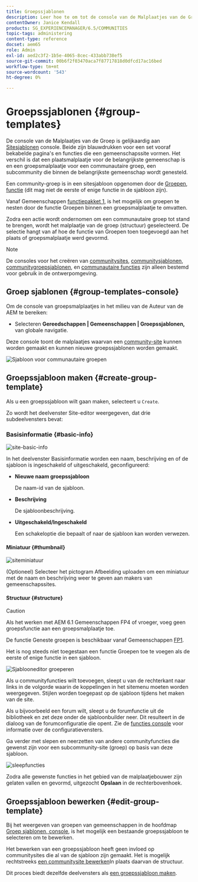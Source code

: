 ```yaml
---
title: Groepssjablonen
description: Leer hoe te om tot de console van de Malplaatjes van de Groep voor een reeks vooraf telegrafeerde pagina's en eigenschappen toegang te hebben die een communautaire plaats vormen.
contentOwner: Janice Kendall
products: SG_EXPERIENCEMANAGER/6.5/COMMUNITIES
topic-tags: administering
content-type: reference
docset: aem65
role: Admin
exl-id: aed2c3f2-1b5e-4065-8cec-433abb738ef5
source-git-commit: 00b6f2f03470aca7f87717818d0dfcd17ac16bed
workflow-type: tm+mt
source-wordcount: '543'
ht-degree: 0%

---
```


# Groepssjablonen {#group-templates}

De console van de Malplaatjes van de Groep is gelijkaardig aan [Sitesjablonen](/help/communities/sites.md) console. Beide zijn blauwdrukken voor een set vooraf bekabelde pagina&#39;s en functies die een gemeenschapssite vormen. Het verschil is dat een plaatsmalplaatje voor de belangrijkste gemeenschap is en een groepsmalplaatje voor een communautaire groep, een subcommunity die binnen de belangrijkste gemeenschap wordt genesteld.

Een community-groep is in een sitesjabloon opgenomen door de [Groepen, functie](/help/communities/functions.md#groups-function) (dit mag niet de eerste of enige functie in de sjabloon zijn).

Vanaf Gemeenschappen [functiepakket 1](/help/communities/deploy-communities.md#latestfeaturepack), is het mogelijk om groepen te nesten door de functie Groepen binnen een groepsmalplaatje te omvatten.

Zodra een actie wordt ondernomen om een communautaire groep tot stand te brengen, wordt het malplaatje van de groep (structuur) geselecteerd. De selectie hangt van af hoe de functie van Groepen toen toegevoegd aan het plaats of groepsmalplaatje werd gevormd.

>[!NOTE]
>
>De consoles voor het creëren van [communitysites](/help/communities/sites-console.md), [communitysjablonen](/help/communities/sites.md), [communitygroepsjablonen](/help/communities/tools-groups.md), en [communautaire functies](/help/communities/functions.md) zijn alleen bestemd voor gebruik in de ontwerpomgeving.

## Groep sjablonen {#group-templates-console}

Om de console van groepsmalplaatjes in het milieu van de Auteur van de AEM te bereiken:

* Selecteren **Gereedschappen | Gemeenschappen | Groepssjablonen,** van globale navigatie.

Deze console toont de malplaatjes waarvan een [community-site](/help/communities/sites-console.md) kunnen worden gemaakt en kunnen nieuwe groepssjablonen worden gemaakt.

![Sjabloon voor communautaire groepen](assets/groups-template.png)

## Groepssjabloon maken {#create-group-template}

Als u een groepssjabloon wilt gaan maken, selecteert u `Create`.

Zo wordt het deelvenster Site-editor weergegeven, dat drie subdeelvensters bevat:

### Basisinformatie {#basic-info}

![site-basic-info](assets/site-basic-info.png)

In het deelvenster Basisinformatie worden een naam, beschrijving en of de sjabloon is ingeschakeld of uitgeschakeld, geconfigureerd:

* **Nieuwe naam groepssjabloon**

  De naam-id van de sjabloon.

* **Beschrijving**

  De sjabloonbeschrijving.

* **Uitgeschakeld/Ingeschakeld**

  Een schakeloptie die bepaalt of naar de sjabloon kan worden verwezen.

#### Miniatuur {#thumbnail}

![siteminiatuur](assets/site-thumbnail.png)

(Optioneel) Selecteer het pictogram Afbeelding uploaden om een miniatuur met de naam en beschrijving weer te geven aan makers van gemeenschapssites.

#### Structuur {#structure}

>[!CAUTION]
>
>Als het werken met AEM 6.1 Gemeenschappen FP4 of vroeger, voeg geen groepsfunctie aan een groepsmalplaatje toe.
>
>De functie Geneste groepen is beschikbaar vanaf Gemeenschappen [FP1](/help/communities/communities.md#latestfeaturepack).
>
>Het is nog steeds niet toegestaan een functie Groepen toe te voegen als de eerste of enige functie in een sjabloon.

![Sjablooneditor groeperen](assets/template-editor.png)

Als u communityfuncties wilt toevoegen, sleept u van de rechterkant naar links in de volgorde waarin de koppelingen in het sitemenu moeten worden weergegeven. Stijlen worden toegepast op de sjabloon tijdens het maken van de site.

Als u bijvoorbeeld een forum wilt, sleept u de forumfunctie uit de bibliotheek en zet deze onder de sjabloonbuilder neer. Dit resulteert in de dialoog van de forumconfiguratie die opent. Zie de [functies console](/help/communities/functions.md) voor informatie over de configuratievensters.

Ga verder met slepen en neerzetten van andere communityfuncties die gewenst zijn voor een subcommunity-site (groep) op basis van deze sjabloon.

![sleepfuncties](assets/dragfunctions.png)

Zodra alle gewenste functies in het gebied van de malplaatjebouwer zijn gelaten vallen en gevormd, uitgezocht **Opslaan** in de rechterbovenhoek.

## Groepssjabloon bewerken {#edit-group-template}

Bij het weergeven van groepen van gemeenschappen in de hoofdmap [Groep sjablonen, console](#group-templates-console), is het mogelijk een bestaande groepssjabloon te selecteren om te bewerken.

Het bewerken van een groepssjabloon heeft geen invloed op communitysites die al van de sjabloon zijn gemaakt. Het is mogelijk rechtstreeks [een communitysite bewerken](/help/communities/sites-console.md#modify-structure)In plaats daarvan de structuur.

Dit proces biedt dezelfde deelvensters als [een groepssjabloon maken](#create-group-template).
